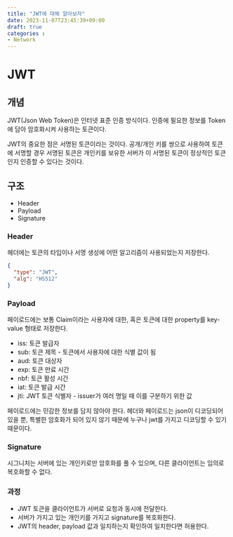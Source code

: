 ```yaml
---
title: "JWT에 대해 알아보자"
date: 2023-11-07T23:45:39+09:00
draft: true
categories :
- Network
---
```


# JWT
## 개념
JWT(Json Web Token)은 인터넷 표준 인증 방식이다. 인증에 필요한 정보를 Token에 담아 암호화시켜 사용하는 토큰이다.

JWT의 중요한 점은 서명된 토큰이라는 것이다. 공개/개인 키를 쌍으로 사용하여 토큰에 서명할 경우 서명된 토큰은 개인키를 보유한 서버가 이 서명된 토큰이 정상적인 토큰인지 인증할 수 있다는 것이다.

## 구조
- Header
- Payload
- Signature

### Header
헤더에는 토큰의 타입이나 서명 생성에 어떤 알고리즘이 사용되었는지 저장한다.

```json
{
  "type": "JWT",
  "alg": "HS512"
}
```

### Payload
페이로드에는 보통 Claim이라는 사용자에 대한, 혹은 토큰에 대한 property를 key-value 형태로 저장한다.

- iss: 토큰 발급자
- sub: 토큰 제목 - 토큰에서 사용자에 대한 식별 값이 됨
- aud: 토큰 대상자
- exp: 토큰 만료 시간
- nbf: 토큰 활성 시간
- iat: 토큰 발급 시간
- jti: JWT 토큰 식별자 - issuer가 여러 명일 때 이를 구분하기 위한 값

페이로드에는 민감한 정보를 담지 않아야 한다. 헤더와 페이로드는 json이 디코딩되어 있을 뿐, 특별한 암호화가 되어 있지 않기 때문에 누구나 jwt를 가지고 디코딩할 수 있기 때문이다.

### Signature
시그니처는 서버에 있는 개인키로만 암호화를 풀 수 있으며, 다른 클라이언트는 임의로 복호화할 수 없다.

### 과정
- JWT 토큰을 클라이언트가 서버로 요청과 동시에 전달한다.
- 서버가 가지고 있는 개인키를 가지고 signature를 복호화한다.
- JWT의 header, payload 값과 일치하는지 확인하여 일치한다면 허용한다.